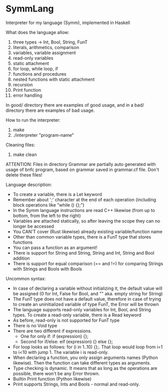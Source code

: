 # SymmLang
Interpreter for my language (Symm), implemented in Haskell

What does the language allow:
1. three types -> Int, Bool, String, FunT
2. literals, arithmetics, comparison
3. variables, variable assignment
4. read-only variables
5. static attachment
6. for loop, while loop, if
7. functions and procedures
8. nested functions with static attachment
9. recursion
10. Print function
11. error handling

In good/ directory there are examples of good usage, and in a bad/ directory there are examples of bad usage. 

How to run the interpreter:
1. make
2. ./interpreter "program-name"

Cleaning files:
1. make clean

ATTENTION: Files in directory Grammar are partially auto generated with usage of bnfc program, based on grammar saved in grammar.cf file. Don't delete these files!

Language description:
* To create a variable, there is a Let keyword
* Remember about ';' character at the end of each operation (including block operations like "while () {};")
* In the Symm language instructions are read C++ likewise (from up to bottom, from the left to the right)
* Variables are attached statically, so after leaving the scope they can no longer be accessed
* You CAN'T cover (Rust likewise) already existing variable/function name
* Other than common variable types, there is a FunT type that stores functions
* You can pass a function as an argument!
* There is support for String and String, String and Int, String and Bool addition
* There is support for equal comparison (== and !=) for comparing Strings with Strings and Bools with Bools

Uncommon syntax:
* In case of declaring a variable without initializing it, the default value will be assigned (0 for Int, False for Bool, and "" aka. empty string for String)
* The FunT type does not have a default value, therefore in case of trying to create an uninitialized variable of type FunT, the Error will be thrown
* The language supports read-only variables for Int, Bool, and String types. To create a read-only variable, there is a Read keyword
* As before, read-only is not supported for FunT type
* There is no Void type
* There are two different if expressions.
   * One for only if: if (expression) {};
   * Second for if/else: eif (expression) {} else {};
* For loop looks as follows: for (i in 1..10) {};. That loop would loop from i=1 to i<10 with jump 1. The variable i is read-only.
* When declaring a function, you only assign arguments names (Python likewise). Then the function can take different types as arguments.
* Type checking is dynamic. It means that as long as the operations are possible, there won't be any Error thrown.
* Builtin Print function (Python likewise)
* Print supports Strings, Ints and Bools - normal and read-only.
